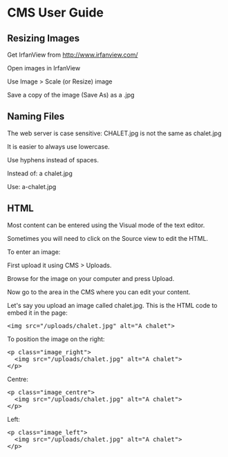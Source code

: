 CMS User Guide
==============

Resizing Images
---------------

Get IrfanView from http://www.irfanview.com/

Open images in IrfanView

Use Image > Scale (or Resize) image

Save a copy of the image (Save As) as a .jpg

Naming Files
------------

The web server is case sensitive: CHALET.jpg is not the same as chalet.jpg

It is easier to always use lowercase.

Use hyphens instead of spaces.

Instead of: a chalet.jpg

Use: a-chalet.jpg

HTML
----

Most content can be entered using the Visual mode of the text editor.

Sometimes you will need to click on the Source view to edit the HTML.

To enter an image:

First upload it using CMS > Uploads.

Browse for the image on your computer and press Upload.

Now go to the area in the CMS where you can edit your content.

Let's say you upload an image called chalet.jpg. This is the HTML code to
embed it in the page:

<pre>
&lt;img src="/uploads/chalet.jpg" alt="A chalet"&gt;
</pre>

To position the image on the right:

<pre>
&lt;p class="image_right"&gt;
  &lt;img src="/uploads/chalet.jpg" alt="A chalet"&gt;
&lt;/p&gt;
</pre>

Centre:

<pre>
&lt;p class="image_centre"&gt;
  &lt;img src="/uploads/chalet.jpg" alt="A chalet"&gt;
&lt;/p&gt;
</pre>

Left:

<pre>
&lt;p class="image_left"&gt;
  &lt;img src="/uploads/chalet.jpg" alt="A chalet"&gt;
&lt;/p&gt;
</pre>
